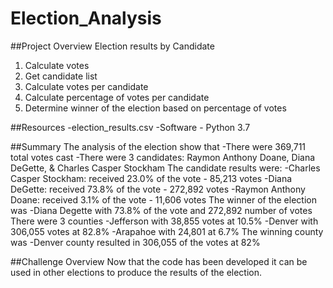 # Election_Analysis

##Project Overview
Election results by Candidate

1. Calculate votes
2. Get candidate list 
3. Calculate votes per candidate
4. Calculate percentage of votes per candidate
5. Determine winner of the election based on percentage of votes

##Resources
-election_results.csv
-Software - Python 3.7

##Summary
The analysis of the election show that 
-There were 369,711 total votes cast
-There were 3 candidates: Raymon Anthony Doane, Diana DeGette, & Charles Casper Stockham
The candidate results were:
-Charles Casper Stockham: received 23.0% of the vote - 85,213 votes
-Diana DeGette: received 73.8% of the vote - 272,892 votes
-Raymon Anthony Doane: received 3.1% of the vote - 11,606 votes
The winner of the election was 
-Diana Degette with 73.8% of the vote and 272,892 number of votes
There were 3 counties
-Jefferson with 38,855 votes at 10.5%
-Denver with 306,055 votes at 82.8%
-Arapahoe with 24,801 at 6.7%
The winning county was
-Denver county resulted in 306,055 of the votes at 82% 

##Challenge Overview
Now that the code has been developed it can be used in other elections to produce the results of the election.   


